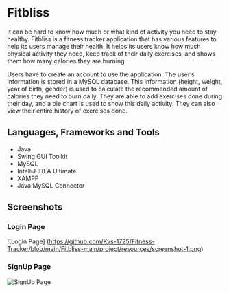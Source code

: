 # Fitbliss
It can be hard to know how much or what kind of activity you need to stay healthy. Fitbliss is a fitness tracker application that has various features to help its users manage their health. It helps its users know how much physical activity they need, keep track of their daily exercises, and shows them how many calories they are burning.

Users have to create an account to use the application. The user’s information is stored in a MySQL database. This information (height, weight, year of birth, gender) is used to calculate the recommended amount of calories they need to burn daily. They are able to add exercises done during their day, and a pie chart is used to show this daily activity. They can also view their entire history of exercises done.


## Languages, Frameworks and Tools
- Java 
- Swing GUI Toolkit 
- MySQL 
- IntelliJ IDEA Ultimate 
- XAMPP 
- Java MySQL Connector

## Screenshots  

### Login Page  
![Login Page] (https://github.com/Kvs-1725/Fitness-Tracker/blob/main/Fitbliss-main/project/resources/screenshot-1.png)

### SignUp Page  
![SignUp Page](resources/META-INF/screenshot-2.png)
  

